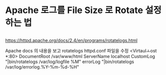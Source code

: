 # Apache 로그를 File Size 로 Rotate 설정하는 법
## 
https://httpd.apache.org/docs/2.4/en/programs/rotatelogs.html

Apache docs 의 내용을 보고
rotatelogs httpd.conf 파일을 수정
<Virtaulㅗost *:80>
	DocumentRoot /var/www/html
	ServerName localhost
	CustomLog "|bin/rotatelogs /var/log/logfile %M"
    errorLog "|bin/rotatelogs /var/log/errorlog.%Y-%m-%d-%H"
</VirtualHost>
